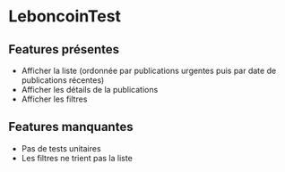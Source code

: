 # LeboncoinTest

## Features présentes

- Afficher la liste (ordonnée par publications urgentes puis par date de publications récentes)
- Afficher les détails de la publications
- Afficher les filtres 

## Features manquantes

- Pas de tests unitaires
- Les filtres ne trient pas la liste
